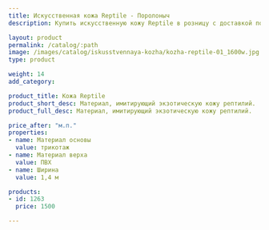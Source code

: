 ```yaml
---
title: Искусственная кожа Reptile - Поролоныч
description: Купить искусственную кожу Reptile в розницу с доставкой по Москве.

layout: product
permalink: /catalog/:path
image: /images/catalog/iskusstvennaya-kozha/kozha-reptile-01_1600w.jpg
type: product

weight: 14
add_category: 

product_title: Кожа Reptile
product_short_desc: Материал, имитирующий экзотическую кожу рептилий.
product_full_desc: Материал, имитирующий экзотическую кожу рептилий.

price_after: "м.п."
properties:
- name: Материал основы
  value: трикотаж
- name: Материал верха
  value: ПВХ
- name: Ширина
  value: 1,4 м

products:
- id: 1263
  price: 1500

---
```

